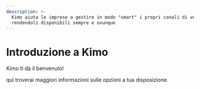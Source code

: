 ```yaml
---
description: >-
  Kimo aiuta le imprese a gestire in modo "smart" i propri canali di vendita,
  rendendoli disponibili sempre e ovunque
---
```


# Introduzione a Kimo

Kimo ti dà il benvenuto!

qui troverai maggiori informazioni sulle opzioni a tua disposizione.

